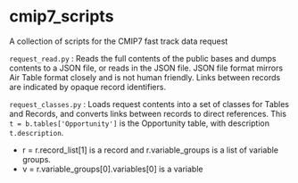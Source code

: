 # cmip7_scripts
A collection of scripts for the CMIP7 fast track data request



`request_read.py` : Reads the full contents of the public bases and dumps contents to a JSON file, or reads in the JSON file. JSON file format mirrors Air Table format closely and is not human friendly. Links between records are indicated by opaque record identifiers.

`request_classes.py` : Loads request contents into a set of classes for Tables and Records, and converts links between records to direct references. This `t = b.tables['Opportunity']` is the Opportunity table, with description `t.description`.

 * r = r.record_list[1] is a record and r.variable_groups is a list of variable groups.
 * v = r.variable_groups[0].variables[0] is a variable
